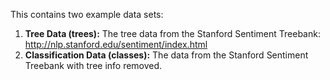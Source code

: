 This contains two example data sets:

1) **Tree Data (trees):** The tree data from the Stanford Sentiment Treebank: http://nlp.stanford.edu/sentiment/index.html
2) **Classification Data (classes):** The data from the Stanford Sentiment Treebank with tree info removed.
